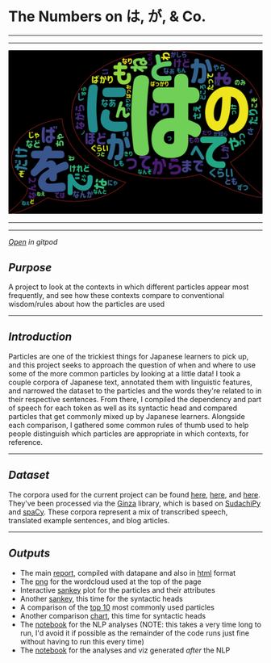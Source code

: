# The Numbers on は, が,  & Co.

---

---

![Obligatory Word Cloud](https://github.com/ryancahildebrandt/particles/blob/master/outputs/particle_cloud.png)

---

---
[*Open*](https://gitpod.io/#https://github.com/ryancahildebrandt/particles) *in gitpod*

## *Purpose*

A project to look at the contexts in which different particles appear most frequently, and see how these contexts compare to conventional wisdom/rules about how the particles are used

---

## *Introduction*
Particles are one of the trickiest things for Japanese learners to pick up, and this project seeks to approach the question of when and where to use some of the more common particles by looking at a little data! I took a couple corpora of Japanese text, annotated them with linguistic features, and narrowed the dataset to the particles and the words they're related to in their respective sentences. From there, I compiled the dependency and part of speech for each token as well as its syntactic head and compared particles that get commonly mixed up by Japanese learners. Alongside each comparison, I gathered some common rules of thumb used to help people distinguish which particles are appropriate in which contexts, for reference. 

---

## *Dataset*
The corpora used for the current project can be found [here](https://www.kaggle.com/bryanpark/japanese-single-speaker-speech-dataset), [here](https://www.kaggle.com/alvations/tatoeba), and [here](https://www.kaggle.com/nltkdata/knb-corpus). They've been processed via the [Ginza](https://github.com/megagonlabs/ginza) library, which is based on [SudachiPy](https://github.com/WorksApplications/SudachiPy) and [spaCy](https://spacy.io/). These corpora represent a mix of transcribed speech, translated example sentences, and blog articles.

---

## *Outputs*

+ The main [report](https://datapane.com/ryancahildebrandt/reports/The_Numbers_on_Particles/?accesstoken=88050a78fe9e93296933b540aba600969cd63b84), compiled with datapane and also in [html](outputs/particles_rprt.html) format
+ The [png](https://github.com/ryancahildebrandt/particles/blob/master/outputs/particle_cloud.png) for the wordcloud used at the top of the page
+ Interactive [sankey](http://htmlpreview.github.io/?https://github.com/ryancahildebrandt/particles/blob/master/outputs/sankey.html) plot for the particles and their attributes
+ Another [sankey](http://htmlpreview.github.io/?https://github.com/ryancahildebrandt/particles/blob/master/outputs/sankey_Head.html), this time for the syntactic heads
+ A comparison of the [top 10](outputs/top10_stacked.html) most commonly used particles
+ Another comparison [chart](outputs/top10_head_stacked.html), this time for syntactic heads
+ The [notebook](NLP.ipynb) for the NLP analyses (NOTE: this takes a very time long to run, I'd avoid it if possible as the remainder of the code runs just fine without having to run this every time)
+ The [notebook](particles_nb.ipynb) for the analyses and viz generated *after* the NLP
